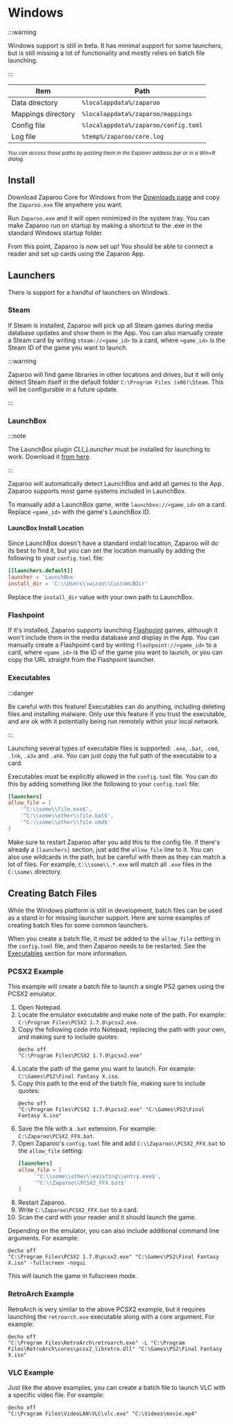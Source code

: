 # Windows

:::warning

Windows support is still in beta. It has minimal support for some launchers, but is still missing a lot of functionality and mostly relies on batch file launching.

:::

| Item               | Path                                 |
| ------------------ | ------------------------------------ |
| Data directory     | `%localappdata%/zaparoo`             |
| Mappings directory | `%localappdata%/zaparoo/mappings`    |
| Config file        | `%localappdata%/zaparoo/config.toml` |
| Log file           | `%temp%/zaparoo/core.log`            |

<small>_You can access these paths by pasting them in the Explorer address bar or in a Win+R dialog._</small>

## Install

Download Zaparoo Core for Windows from the [Downloads page](/downloads/) and copy the `Zaparoo.exe` file anywhere you want.

Run `Zaparoo.exe` and it will open minimized in the system tray. You can make Zaparoo run on startup by making a shortcut to the .exe in the standard Windows startup folder.

From this point, Zaparoo is now set up! You should be able to connect a reader and set up cards using the Zaparoo App.

## Launchers

There is support for a handful of launchers on Windows.

### Steam

If Steam is installed, Zaparoo will pick up all Steam games during media database updates and show them in the App. You can also manually create a Steam card by writing `steam://<game_id>` to a card, where `<game_id>` is the Steam ID of the game you want to launch.

:::warning

Zaparoo will find game libraries in other locations and drives, but it will only detect Steam itself in the default folder `C:\Program Files (x86)\Steam`. This will be configurable in a future update.

:::

### LaunchBox

:::note

The LaunchBox plugin _CLI_Launcher_ must be installed for launching to work. Download it [from here](https://forums.launchbox-app.com/files/file/4587-cli-launcher-launchbox-command-line-interface-for-launching-games-directly-from-stream-deck/).

:::

Zaparoo will automatically detect LaunchBox and add all games to the App. Zaparoo supports most game systems included in LaunchBox.

To manually add a LaunchBox game, write `launchbox://<game_id>` on a card. Replace `<game_id>` with the game's LaunchBox ID.

#### LauncBox Install Location

Since LaunchBox doesn't have a standard install location, Zaparoo will do its best to find it, but you can set the location manually by adding the following to your `config.toml` file:

```toml
[[launchers.default]]
launcher = 'LaunchBox'
install_dir = 'C:\\Users\\wizzo\\CustomLBDir'
```

Replace the `install_dir` value with your own path to LaunchBox.

### Flashpoint

If it's installed, Zaparoo supports launching [Flashpoint](https://flashpointarchive.org/) games, although it won't include them in the media database and display in the App. You can manually create a Flashpoint card by writing `flashpoint://<game_id>` to a card, where `<game_id>` is the ID of the game you want to launch, or you can copy the URL straight from the Flashpoint launcher.

### Executables

:::danger

Be careful with this feature! Executables can do anything, including deleting files and installing malware. Only use this feature if you trust the executable, and are ok with it potentially being run remotely within your local network.

:::

Launching several types of executable files is supported: `.exe`, `.bat`, `.cmd`, `.lnk`, `.a3x` and `.ahk`. You can just copy the full path of the executable to a card.

Executables _must_ be explicitly allowed in the `config.toml` file. You can do this by adding something like the following to your `config.toml` file:

```toml
[launchers]
allow_file = [
    '^C:\\some\\file.exe$',
    '^C:\\some\\other\\file.bat$',
    '^C:\\some\\other\\file.cmd$'
]
```

Make sure to restart Zaparoo after you add this to the config file. If there's already a `[launchers]` section, just add the `allow_file` line to it. You can also use wildcards in the path, but be careful with them as they can match a lot of files. For example, `C:\\some\\.*.exe` will match all `.exe` files in the `C:\some\` directory.

## Creating Batch Files

While the Windows platform is still in development, batch files can be used as a stand in for missing launcher support. Here are some examples of creating batch files for some common launchers.

When you create a batch file, it _must_ be added to the `allow_file` setting in the `config.toml` file, and then Zaparoo needs to be restarted. See the [Executables](#executables) section for more information.

### PCSX2 Example

This example will create a batch file to launch a single PS2 games using the PCSX2 emulator.

1. Open Notepad.
2. Locate the emulator executable and make note of the path. For example: `C:\Program Files\PCSX2 1.7.0\pcsx2.exe`.
3. Copy the following code into Notepad, replacing the path with your own, and making sure to include quotes:
   ```batch
   @echo off
   "C:\Program Files\PCSX2 1.7.0\pcsx2.exe"
   ```
4. Locate the path of the game you want to launch. For example: `C:\Games\PS2\Final Fantasy X.iso`.
5. Copy this path to the end of the batch file, making sure to include quotes:
   ```batch
   @echo off
   "C:\Program Files\PCSX2 1.7.0\pcsx2.exe" "C:\Games\PS2\Final Fantasy X.iso"
   ```
6. Save the file with a `.bat` extension. For example: `C:\Zaparoo\PCSX2_FFX.bat`.
7. Open Zaparoo's `config.toml` file and add `C:\\Zaparoo\\PCSX2_FFX.bat` to the `allow_file` setting:
   ```toml
   [launchers]
   allow_file = [
        '^C:\\some\\other\\existing\\entry.exe$',
        '^C:\\Zaparoo\\PCSX2_FFX.bat$'
   ]
   ```
8. Restart Zaparoo.
9. Write `C:\Zaparoo\PCSX2_FFX.bat` to a card.
10. Scan the card with your reader and it should launch the game.

Depending on the emulator, you can also include additional command line arguments. For example:

```batch
@echo off
"C:\Program Files\PCSX2 1.7.0\pcsx2.exe" "C:\Games\PS2\Final Fantasy X.iso" -fullscreen -nogui
```

This will launch the game in fullscreen mode.

### RetroArch Example

RetroArch is very similar to the above PCSX2 example, but it requires launching the `retroarch.exe` executable along with a core argument. For example:

```batch
@echo off
"C:\Program Files\RetroArch\retroarch.exe" -L "C:\Program Files\RetroArch\cores\pcsx2_libretro.dll" "C:\Games\PS2\Final Fantasy X.iso"
```

### VLC Example

Just like the above examples, you can create a batch file to launch VLC with a specific video file. For example:

```batch
@echo off
"C:\Program Files\VideoLAN\VLC\vlc.exe" "C:\Videos\movie.mp4"
```
